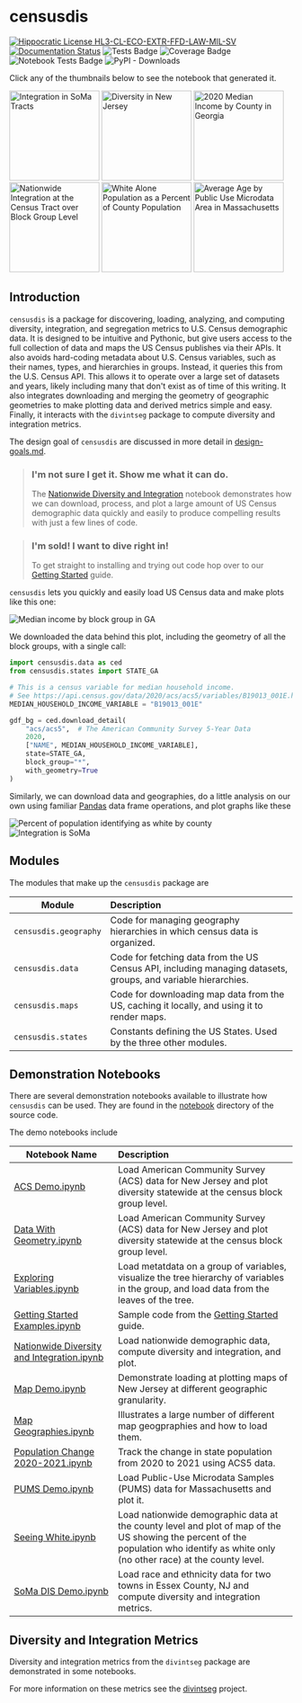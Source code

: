 # censusdis

[![Hippocratic License HL3-CL-ECO-EXTR-FFD-LAW-MIL-SV](https://img.shields.io/static/v1?label=Hippocratic%20License&message=HL3-CL-ECO-EXTR-FFD-LAW-MIL-SV&labelColor=5e2751&color=bc8c3d)](https://firstdonoharm.dev/version/3/0/cl-eco-extr-ffd-law-mil-sv.html)
[![Documentation Status](https://readthedocs.org/projects/censusdis/badge/?version=latest)](https://censusdis.readthedocs.io/en/latest/?badge=latest)
![Tests Badge](reports/junit/tests-badge.svg)
![Coverage Badge](reports/coverage/coverage-badge.svg)
![Notebook Tests Badge](reports/nbmake/nbmake-badge.svg)
![PyPI - Downloads](https://img.shields.io/pypi/dm/censusdis)

Click any of the thumbnails below to see the notebook
that generated it.

[<img src="docs/_static/images/sample00.png" alt="Integration in SoMa Tracts" height=160>](notebooks/SoMa%20DIS%20Demo.ipynb)
[<img src="docs/_static/images/sample01.png" alt="Diversity in New Jersey" height=160>](notebooks/Data%20With%20Geometry.ipynb)
[<img src="docs/_static/images/sample02.png" alt="2020 Median Income by County in Georgia" height=160>](notebooks/Data%20With%20Geometry.ipynb)
[<img src="docs/_static/images/sample05.png" alt="Nationwide Integration at the Census Tract over Block Group Level" height=160>](notebooks/Nationwide%20Diversity%20and%20Integration.ipynb)
[<img src="docs/_static/images/sample03.png" alt="White Alone Population as a Percent of County Population" height=160>](notebooks/Seeing%20White.ipynb)
[<img src="docs/_static/images/sample04.png" alt="Average Age by Public Use Microdata Area in Massachusetts" height=160>](notebooks/PUMS%20Demo.ipynb)

## Introduction 

`censusdis` is a package for discovering, loading, analyzing, and computing
diversity, integration, and segregation metrics
to U.S. Census demographic data. It is designed to be intuitive and Pythonic,
but give users access to the full collection of data and maps the US Census
publishes via their APIs. It also avoids hard-coding metadata
about U.S. Census variables, such as their names, types, and
hierarchies in groups. Instead, it queries this from the 
U.S. Census API. This allows it to operate over a large set
of datasets and years, likely including many that don't
exist as of time of this writing. It also integrates
downloading and merging the geometry of geographic 
geometries to make plotting data and derived metrics simple
and easy. Finally, it interacts with the `divintseg`
package to compute diversity and integration metrics.

The design goal of `censusdis` are discussed in more
detail in [design-goals.md](./design-goals.md).

> ### I'm not sure I get it. Show me what it can do.
> 
> The [Nationwide Diversity and Integration](./notebooks/Nationwide%20Diversity%20and%20Integration.ipynb)
> notebook demonstrates how we can download, process, and 
> plot a large amount of US Census demographic data quickly
> and easily to produce compelling results with just a few
> lines of code.

> ### I'm sold! I want to dive right in!
> 
> To get straight to installing and trying out
> code hop over to our 
> [Getting Started](https://censusdis.readthedocs.io/en/latest/intro.html)
> guide.

`censusdis` lets you quickly and easily load US Census data and make plots like 
this one:

![Median income by block group in GA](docs/_static/images/sample02.png)

We downloaded the data behind this plot, including
the geometry of all the block groups, with a
single call:

```python
import censusdis.data as ced
from censusdis.states import STATE_GA

# This is a census variable for median household income.
# See https://api.census.gov/data/2020/acs/acs5/variables/B19013_001E.html
MEDIAN_HOUSEHOLD_INCOME_VARIABLE = "B19013_001E"

gdf_bg = ced.download_detail(
    "acs/acs5",  # The American Community Survey 5-Year Data
    2020, 
    ["NAME", MEDIAN_HOUSEHOLD_INCOME_VARIABLE], 
    state=STATE_GA, 
    block_group="*", 
    with_geometry=True
)
```

Similarly, we can download data and geographies, do a little
analysis on our own using familiar [Pandas](https://pandas.pydata.org/)
data frame operations, and plot graphs like these

![Percent of population identifying as white by county](docs/_static/images/sample03.png)
![Integration is SoMa](docs/_static/images/sample00.png)

## Modules

The modules that make up the `censusdis` package are

| Module                | Description                                                                                                   |
|-----------------------|:--------------------------------------------------------------------------------------------------------------|
| `censusdis.geography` | Code for managing geography hierarchies in which census data is organized.                                    | 
| `censusdis.data`      | Code for fetching data from the US Census API, including managing datasets, groups, and variable hierarchies. |
| `censusdis.maps`      | Code for downloading map data from the US, caching it locally, and using it to render maps.                   |
| `censusdis.states`    | Constants defining the US States. Used by the three other modules.                                            |

## Demonstration Notebooks

There are several demonstration notebooks available to illustrate how `censusdis` can
be used. They are found in the 
[notebook](https://github.com/vengroff/censusdis/tree/main/notebooks) 
directory of the source code.

The demo notebooks include

| Notebook Name                                                                                              | Description                                                                                                                                                                          |
|------------------------------------------------------------------------------------------------------------|:-------------------------------------------------------------------------------------------------------------------------------------------------------------------------------------|
| [ACS Demo.ipynb](./notebooks/ACS%20Demo.ipynb)                                                             | Load American Community Survey (ACS) data for New Jersey and plot diversity statewide at the census block group level.                                                               |
| [Data With Geometry.ipynb](./notebooks/Data%20With%Geometry.ipynb)                                         | Load American Community Survey (ACS) data for New Jersey and plot diversity statewide at the census block group level.                                                               |
| [Exploring Variables.ipynb](./notebooks/Exploring%20Variables.ipynb)                                       | Load metatdata on a group of variables, visualize the tree hierarchy of variables in the group, and load data from the leaves of the tree.                                           |
| [Getting Started Examples.ipynb](./notebooks/Getting%20Started%20Examples.ipynb)                           | Sample code from the [Getting Started](https://censusdis.readthedocs.io/en/latest/intro.html) guide.                                                                                 |                                                         |
| [Nationwide Diversity and Integration.ipynb](./notebooks/Nationwide%20Diversity%20and%20Integration.ipynb) | Load nationwide demographic data, compute diversity and integration, and plot.                                                                                                       |
| [Map Demo.ipynb](./notebooks/Map%20Demo.ipynb)                                                             | Demonstrate loading at plotting maps of New Jersey at different geographic granularity.                                                                                              |
| [Map Geographies.ipynb](./notebooks/Map%20Geographies.ipynb)                                               | Illustrates a large number of different map geogpraphies and how to load them.                                                                                                       |
| [Population Change 2020-2021.ipynb](./notebooks/Population%20Change%202020-2021.ipynb)                     | Track the change in state population from 2020 to 2021 using ACS5 data.                                                                                                              |
| [PUMS Demo.ipynb](./notebooks/PUMS%20Demo.ipynb)                                                           | Load Public-Use Microdata Samples (PUMS) data for Massachusetts and plot it.                                                                                                         |
| [Seeing White.ipynb](./notebooks/Seeing%20White.ipynb)                                                     | Load nationwide demographic data at the county level and plot of map of the US showing the percent of the population who identify as white only (no other race) at the county level. | 
| [SoMa DIS Demo.ipynb](./notebooks/SoMa%20DIS%20Demo.ipynb)                                                 | Load race and ethnicity data for two towns in Essex County, NJ and compute diversity and integration metrics.                                                                        |


## Diversity and Integration Metrics

Diversity and integration metrics from the `divintseg` package are 
demonstrated in some notebooks.

For more information on these metrics
see the [divintseg](https://github.com/vengroff/divintseg/) 
project.

